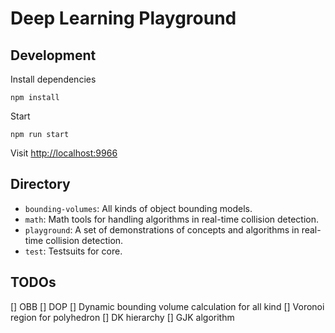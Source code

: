 # Deep Learning Playground

## Development

Install dependencies

```
npm install
```

Start

```
npm run start
```

Visit [http://localhost:9966](http://localhost:9966)

## Directory

- `bounding-volumes`: All kinds of object bounding models.
- `math`: Math tools for handling algorithms in real-time collision detection.
- `playground`: A set of demonstrations of concepts and algorithms in real-time collision detection.
- `test`: Testsuits for core.

## TODOs

[] OBB
[] DOP
[] Dynamic bounding volume calculation for all kind
[] Voronoi region for polyhedron
[] DK hierarchy
[] GJK algorithm
